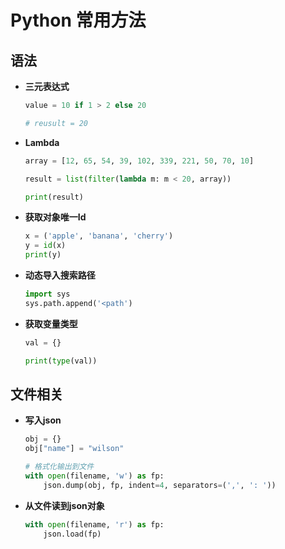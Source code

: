 # Python 常用方法 


## 语法

- **三元表达式**
  
    ```python
    value = 10 if 1 > 2 else 20

    # reusult = 20
    ```

- **Lambda** 
    
    ```py
    array = [12, 65, 54, 39, 102, 339, 221, 50, 70, 10]

    result = list(filter(lambda m: m < 20, array))

    print(result)
    ```

- **获取对象唯一Id**

    ```py
    x = ('apple', 'banana', 'cherry')
    y = id(x)
    print(y)
    ```

- **动态导入搜索路径**
  
  ```py
  import sys
  sys.path.append('<path')
  ```

- **获取变量类型**
    
    ```python
    val = {}

    print(type(val))
    ```
## 文件相关

- **写入json**
  
    ```py
    obj = {}
    obj["name"] = "wilson"

    # 格式化输出到文件
    with open(filename, 'w') as fp:
        json.dump(obj, fp, indent=4, separators=(',', ': '))
    ```

- **从文件读到json对象**
    
    ```py
    with open(filename, 'r') as fp:
        json.load(fp)
    ```

